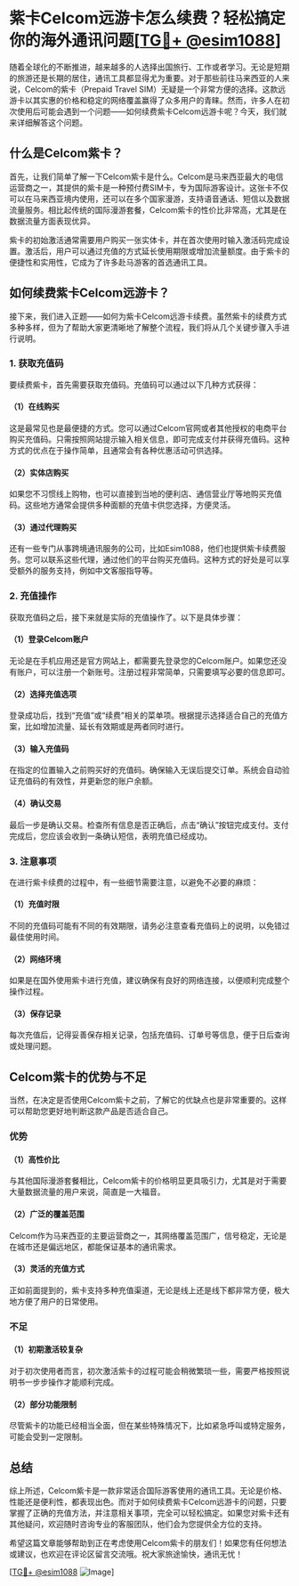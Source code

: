 # 紫卡Celcom远游卡怎么续费？轻松搞定你的海外通讯问题[[TG💪+ @esim1088](https://t.me/s/esim1088)]

随着全球化的不断推进，越来越多的人选择出国旅行、工作或者学习。无论是短期的旅游还是长期的居住，通讯工具都显得尤为重要。对于那些前往马来西亚的人来说，Celcom的紫卡（Prepaid Travel SIM）无疑是一个非常方便的选择。这款远游卡以其实惠的价格和稳定的网络覆盖赢得了众多用户的青睐。然而，许多人在初次使用后可能会遇到一个问题——如何续费紫卡Celcom远游卡呢？今天，我们就来详细解答这个问题。

## 什么是Celcom紫卡？

首先，让我们简单了解一下Celcom紫卡是什么。Celcom是马来西亚最大的电信运营商之一，其提供的紫卡是一种预付费SIM卡，专为国际游客设计。这张卡不仅可以在马来西亚境内使用，还可以在多个国家漫游，支持语音通话、短信以及数据流量服务。相比起传统的国际漫游套餐，Celcom紫卡的性价比非常高，尤其是在数据流量方面表现优异。

紫卡的初始激活通常需要用户购买一张实体卡，并在首次使用时输入激活码完成设置。激活后，用户可以通过充值的方式延长使用期限或增加流量额度。由于紫卡的便捷性和实用性，它成为了许多赴马游客的首选通讯工具。

## 如何续费紫卡Celcom远游卡？

接下来，我们进入正题——如何为紫卡Celcom远游卡续费。虽然紫卡的续费方式多种多样，但为了帮助大家更清晰地了解整个流程，我们将从几个关键步骤入手进行说明。

### 1. 获取充值码

要续费紫卡，首先需要获取充值码。充值码可以通过以下几种方式获得：

#### （1）在线购买
这是最常见也是最便捷的方式。您可以通过Celcom官网或者其他授权的电商平台购买充值码。只需按照网站提示输入相关信息，即可完成支付并获得充值码。这种方式的优点在于操作简单，且通常会有各种优惠活动可供选择。

#### （2）实体店购买
如果您不习惯线上购物，也可以直接到当地的便利店、通信营业厅等地购买充值码。这些地方通常会提供多种面额的充值卡供您选择，方便灵活。

#### （3）通过代理购买
还有一些专门从事跨境通讯服务的公司，比如Esim1088，他们也提供紫卡续费服务。您可以联系这些代理，通过他们的平台购买充值码。这种方式的好处是可以享受额外的服务支持，例如中文客服指导等。

### 2. 充值操作

获取充值码之后，接下来就是实际的充值操作了。以下是具体步骤：

#### （1）登录Celcom账户
无论是在手机应用还是官方网站上，都需要先登录您的Celcom账户。如果您还没有账户，可以注册一个新账号。注册过程非常简单，只需要填写必要的信息即可。

#### （2）选择充值选项
登录成功后，找到“充值”或“续费”相关的菜单项。根据提示选择适合自己的充值方案，比如增加流量、延长有效期或是两者同时进行。

#### （3）输入充值码
在指定的位置输入之前购买好的充值码。确保输入无误后提交订单。系统会自动验证充值码的有效性，并更新您的账户余额。

#### （4）确认交易
最后一步是确认交易。检查所有信息是否正确后，点击“确认”按钮完成支付。支付完成后，您应该会收到一条确认短信，表明充值已经成功。

### 3. 注意事项

在进行紫卡续费的过程中，有一些细节需要注意，以避免不必要的麻烦：

#### （1）充值时限
不同的充值码可能有不同的有效期限，请务必注意查看充值码上的说明，以免错过最佳使用时间。

#### （2）网络环境
如果是在国外使用紫卡进行充值，建议确保有良好的网络连接，以便顺利完成整个操作过程。

#### （3）保存记录
每次充值后，记得妥善保存相关记录，包括充值码、订单号等信息，便于日后查询或处理问题。

## Celcom紫卡的优势与不足

当然，在决定是否使用Celcom紫卡之前，了解它的优缺点也是非常重要的。这样可以帮助您更好地判断这款产品是否适合自己。

### 优势

#### （1）高性价比
与其他国际漫游套餐相比，Celcom紫卡的价格明显更具吸引力，尤其是对于需要大量数据流量的用户来说，简直是一大福音。

#### （2）广泛的覆盖范围
Celcom作为马来西亚的主要运营商之一，其网络覆盖范围广，信号稳定，无论是在城市还是偏远地区，都能保证基本的通讯需求。

#### （3）灵活的充值方式
正如前面提到的，紫卡支持多种充值渠道，无论是线上还是线下都非常方便，极大地方便了用户的日常使用。

### 不足

#### （1）初期激活较复杂
对于初次使用者而言，初次激活紫卡的过程可能会稍微繁琐一些，需要严格按照说明书一步步操作才能顺利完成。

#### （2）部分功能限制
尽管紫卡的功能已经相当全面，但在某些特殊情况下，比如紧急呼叫或特定服务，可能会受到一定限制。

## 总结

综上所述，Celcom紫卡是一款非常适合国际游客使用的通讯工具。无论是价格、性能还是便利性，都表现出色。而对于如何续费紫卡Celcom远游卡的问题，只要掌握了正确的充值方法，并注意相关事项，完全可以轻松搞定。如果您对紫卡还有其他疑问，欢迎随时咨询专业的客服团队，他们会为您提供全方位的支持。

希望这篇文章能够帮助到正在考虑使用Celcom紫卡的朋友们！如果您有任何想法或建议，也欢迎在评论区留言交流哦。祝大家旅途愉快，通讯无忧！

[[TG💪+ @esim1088](https://t.me/s/esim1088) ![Image](https://i.postimg.cc/4NQfJmqS/Snipaste-2025-05-13-00-14-12.png)]